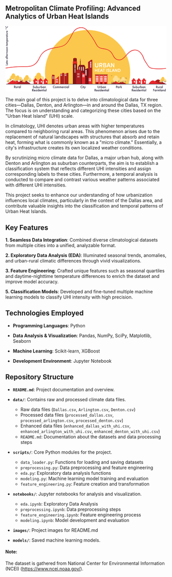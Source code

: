 ## Metropolitan Climate Profiling: Advanced Analytics of Urban Heat Islands

![UHI Title](./images/UHI_Title.png)


The main goal of this project is to delve into climatological data for three cities—Dallas, Denton, and Arlington—in and around the Dallas, TX region. The focus is on understanding and categorizing these cities based on the "Urban Heat Island" (UHI) scale.

In climatology, UHI denotes urban areas with higher temperatures compared to neighboring rural areas. This phenomenon arises due to the replacement of natural landscapes with structures that absorb and retain heat, forming what is commonly known as a "micro climate." Essentially, a city's infrastructure creates its own localized weather conditions.

By scrutinizing micro climate data for Dallas, a major urban hub, along with Denton and Arlington as suburban counterparts, the aim is to establish a classification system that reflects different UHI intensities and assign corresponding labels to these cities. Furthermore, a temporal analysis is conducted to compare and contrast various weather patterns associated with different UHI intensities.

This project seeks to enhance our understanding of how urbanization influences local climates, particularly in the context of the Dallas area, and contribute valuable insights into the classification and temporal patterns of Urban Heat Islands.

## Key Features

**1. Seamless Data Integration**: Combined diverse climatological datasets from multiple cities into a unified, analyzable format.

**2. Exploratory Data Analysis (EDA)**: Illuminated seasonal trends, anomalies, and urban-rural climatic differences through vivid visualizations.

**3. Feature Engineering**: Crafted unique features such as seasonal quartiles and daytime-nighttime temperature differences to enrich the dataset and improve model accuracy.

**5. Classification Models**: Developed and fine-tuned multiple machine learning models to classify UHI intensity with high precision.


## Technologies Employed

- **Programming Languages**: Python

- **Data Analysis & Visualization**: Pandas, NumPy, SciPy, Matplotlib, Seaborn

- **Machine Learning**: Scikit-learn, XGBoost

- **Development Environment**: Jupyter Notebook


## Repository Structure

- **`README.md`**: Project documentation and overview.

- **`data/`**: Contains raw and processed climate data files.
    - Raw data files (`Dallas.csv`, `Arlington.csv`, `Denton.csv`)
    - Processed data files (`processed_dallas.csv`, `processed_arlington.csv`, `processed_denton.csv`)
    - Enhanced data files (`enhanced_dallas_with_uhi.csv`, `enhanced_arlington_with_uhi.csv`, `enhanced_denton_with_uhi.csv`)
    - `README.md`: Documentation about the datasets and data processing steps

- **`scripts/`**: Core Python modules for the project.
    - `data_loader.py`: Functions for loading and saving datasets
    - `preprocessing.py`: Data preprocessing and feature engineering
    - `eda.py`: Exploratory data analysis functions
    - `modeling.py`: Machine learning model training and evaluation
    - `feature_engineering.py`: Feature creation and transformation

- **`notebooks/`**: Jupyter notebooks for analysis and visualization.
    - `eda.ipynb`: Exploratory Data Analysis
    - `preprocessing.ipynb`: Data preprocessing steps
    - `feature_engineering.ipynb`: Feature engineering process
    - `modeling.ipynb`: Model development and evaluation

- **`images/`**: Project images for README.md

- **`models/`**: Saved machine learning models.

#### Note:

The dataset is gathered from National Center for Environmental Information (NCEI) (<https://www.ncei.noaa.gov/>).
